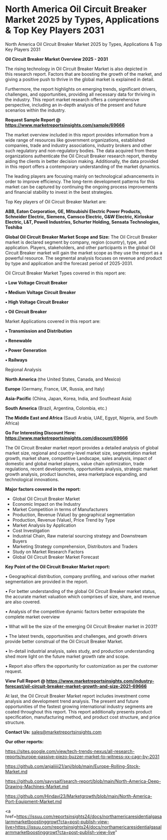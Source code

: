 # North America Oil Circuit Breaker Market 2025 by Types, Applications & Top Key Players 2031
North America Oil Circuit Breaker Market 2025 by Types, Applications & Top Key Players 2031

<Strong> Oil Circuit Breaker Market Overview 2025 - 2031</strong>

The rising technology in Oil Circuit Breaker Market is also depicted in this research report. Factors that are boosting the growth of the market, and giving a positive push to thrive in the global market is explained in detail.

Furthermore, the report highlights on emerging trends, significant drivers, challenges, and opportunities, providing all necessary data for thriving in the industry. This report market research offers a comprehensive perspective, including an in-depth analysis of the present and future scenarios within the industry.

<strong>Request Sample Report @ <a href=https://www.marketreportsinsights.com/sample/69666>https://www.marketreportsinsights.com/sample/69666</a></strong>

The market overview included in this report provides information from a wide range of resources like government organizations, established companies, trade and industry associations, industry brokers and other such regulatory and non-regulatory bodies. The data acquired from these organizations authenticate the Oil Circuit Breaker research report, thereby aiding the clients in better decision making. Additionally, the data provided in this report offers a contemporary understanding of the market dynamics.

The leading players are focusing mainly on technological advancements in order to improve efficiency. The long-term development patterns for this market can be captured by continuing the ongoing process improvements and financial stability to invest in the best strategies.

Top Key players of Oil Circuit Breaker Market are:

<strong>ABB, Eaton Corporation, GE, Mitsubishi Electric Power Products, Schneider Electric, Siemens, Camsco Electric, G&W Electric, Kirloskar Electric, L&T, Powell Industries, Schurter Holding, Sensata Technologies, Toshiba</strong>

<strong><b>Global Oil Circuit Breaker Market Scope and Size:</b></strong>
The Oil Circuit Breaker market is declared segment by company, region (country), type, and application. Players, stakeholders, and other participants in the global Oil Circuit Breaker market will gain the market scope as they use the report as a powerful resource. The segmental analysis focuses on revenue and product by type and application and the forecast period of 2025-2031.

Oil Circuit Breaker Market Types covered in this report are:

<strong>• Low Voltage Circuit Breaker

• Medium Voltage Circuit Breaker

• High Voltage Circuit Breaker

• Oil Circuit Breaker</strong>

Market Applications covered in this report are:

<strong>• Transmission and Distribution

• Renewable

• Power Generation

• Railways</strong> 

Regional Analysis

<strong>North America</strong> (the United States, Canada, and Mexico)

<strong>Europe</strong> (Germany, France, UK, Russia, and Italy)

<strong>Asia-Pacific</strong> (China, Japan, Korea, India, and Southeast Asia)

<strong>South America</strong> (Brazil, Argentina, Colombia, etc.)

<strong>The Middle East and Africa</strong> (Saudi Arabia, UAE, Egypt, Nigeria, and South Africa)

<strong>Go For Interesting Discount Here: <a href=https://www.marketreportsinsights.com/discount/69666>https://www.marketreportsinsights.com/discount/69666</a></strong>

The Oil Circuit Breaker market report provides a detailed analysis of global market size, regional and country-level market size, segmentation market growth, market share, competitive Landscape, sales analysis, impact of domestic and global market players, value chain optimization, trade regulations, recent developments, opportunities analysis, strategic market growth analysis, product launches, area marketplace expanding, and technological innovations.

<strong><b>Major factors covered in the report:</b></strong>
<ul>
  <li>Global Oil Circuit Breaker Market </li>
  <li>Economic Impact on the Industry</li>
  <li>Market Competition in terms of Manufacturers</li>
  <li>Production, Revenue (Value) by geographical segmentation</li>
  <li>Production, Revenue (Value), Price Trend by Type</li>
  <li>Market Analysis by Application</li>
  <li>Cost Investigation</li>
  <li>Industrial Chain, Raw material sourcing strategy and Downstream Buyers</li>
  <li>Marketing Strategy comprehension, Distributors and Traders</li>
  <li>Study on Market Research Factors</li>
  <li>Global Oil Circuit Breaker Market Forecast</li>
</ul>

<strong><b>Key Point of the Oil Circuit Breaker Market report:</b></strong>

• Geographical distribution, company profiling, and various other market segmentation are provided in the report.

• For better understanding of the global Oil Circuit Breaker market status, the accurate market valuation which comprises of size, share, and revenue are also covered.

• Analysis of the competitive dynamic factors better extrapolate the complete market overview

• What will be the size of the emerging Oil Circuit Breaker market in 2031?

• The latest trends, opportunities and challenges, and growth drivers provide better construal of the Oil Circuit Breaker Market.

• In-detail industrial analysis, sales study, and production understanding shed more light on the future market growth rate and scope.

• Report also offers the opportunity for customization as per the customer request.

<strong><b>View Full Report @ <a href=https://www.marketreportsinsights.com/industry-forecast/oil-circuit-breaker-market-growth-and-size-2021-69666>https://www.marketreportsinsights.com/industry-forecast/oil-circuit-breaker-market-growth-and-size-2021-69666</a></b></strong>


At last, the Oil Circuit Breaker Market report includes investment come analysis and development trend analysis. The present and future opportunities of the fastest growing international industry segments are coated throughout this report. This report additionally presents product specification, manufacturing method, and product cost structure, and price structure.

<strong>Contact Us:</strong>
sales@marketreportsinsights.com

<strong>Our other reports:</strong>

<a href=https://sites.google.com/view/tech-trends-nexus/all-research-reports/europe-passive-piezo-buzzer-market-to-witness-xx-cagr-by-2031>https://sites.google.com/view/tech-trends-nexus/all-research-reports/europe-passive-piezo-buzzer-market-to-witness-xx-cagr-by-2031</a>

<a href=https://github.com/anjaliiii21/anj/blob/main/Europe-Rolling-Stock-Market.md>https://github.com/anjaliiii21/anj/blob/main/Europe-Rolling-Stock-Market.md</a>

<a href=https://github.com/sayysaif/search-report/blob/main/North-America-Deep-Drawing-Machines-Market.md>https://github.com/sayysaif/search-report/blob/main/North-America-Deep-Drawing-Machines-Market.md</a>

<a href=https://github.com/Hindavi23/Marketgrowth/blob/main/North-America-Port-Equipment-Market.md>https://github.com/Hindavi23/Marketgrowth/blob/main/North-America-Port-Equipment-Market.md</a>

<a href=https://issuu.com/reportsinsights24/docs/northamericaresidentialgasalarmmarketboostinggrowt?cta=post-publish-view-live>https://issuu.com/reportsinsights24/docs/northamericaresidentialgasalarmmarketboostinggrowt?cta=post-publish-view-live</a>"

